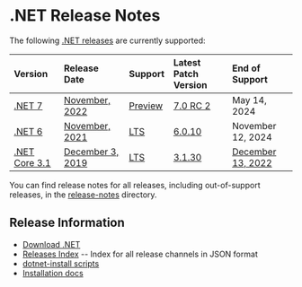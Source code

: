# .NET Release Notes

The following [.NET releases](releases.md) are currently supported:

|  Version  | Release Date | Support | Latest Patch Version | End of Support |
| :-- | :-- | :-- | :-- | :-- |
| [.NET 7](7.0/README.md) | [November, 2022](https://devblogs.microsoft.com/dotnet/announcing-dotnet-7-rc-2/) | [Preview][policies] | [7.0 RC 2][7.0 RC 2] | May 14, 2024 |
| [.NET 6](6.0/README.md) | [November, 2021](https://devblogs.microsoft.com/dotnet/announcing-net-6/) | [LTS][policies] | [6.0.10][6.0.10]  | November 12, 2024 |
| [.NET Core 3.1](3.1/README.md) | [December 3, 2019](https://devblogs.microsoft.com/dotnet/announcing-net-core-3-1/) | [LTS][policies] | [3.1.30][3.1.30] | [December 13, 2022](https://devblogs.microsoft.com/dotnet/net-core-3-1-will-reach-end-of-support-on-december-13-2022/) |

You can find release notes for all releases, including out-of-support releases, in the [release-notes](.) directory.

[7.0 RC 2]: release-notes/7.0/preview/7.0.0-rc.2.md
[6.0.10]: release-notes/6.0/6.0.10/6.0.10.md
[3.1.30]: release-notes/3.1/3.1.30/3.1.30.md

## Release Information

* [Download .NET](https://dotnet.microsoft.com/download/dotnet)
* [Releases Index][releases-index.json] -- Index for all release channels in JSON format
* [dotnet-install scripts](https://docs.microsoft.com/dotnet/core/tools/dotnet-install-script)
* [Installation docs](https://docs.microsoft.com/dotnet/core/install/)

[releases-index.json]: https://dotnetcli.blob.core.windows.net/dotnet/release-metadata/releases-index.json
[policies]: ../release-policies.md
